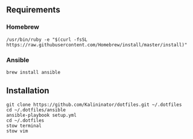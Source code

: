 ## Requirements
### Homebrew
`/usr/bin/ruby -e "$(curl -fsSL https://raw.githubusercontent.com/Homebrew/install/master/install)"`
### Ansible
`brew install ansible`
## Installation
```
git clone https://github.com/Kalininator/dotfiles.git ~/.dotfiles
cd ~/.dotfiles/ansible
ansible-playbook setup.yml
cd ~/.dotfiles
stow terminal
stow vim
```
